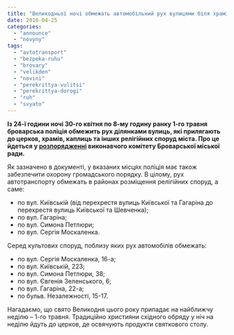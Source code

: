 ```yaml
---
title: "Великодньої ночі обмежать автомобільний рух вулицями біля храмів"
date: 2016-04-25
categories: 
  - "announce"
  - "novyny"
tags: 
  - "avtotransport"
  - "bezpeka-ruhu"
  - "brovary"
  - "velikden"
  - "novini"
  - "perekrittya-vulitsi"
  - "perekrittya-dorogi"
  - "ruh"
  - "svyato"
---
```


**Із 24-ї години ночі 30-го квітня по 8-му годину ранку 1-го травня броварська поліція обмежить рух ділянками вулиць, які прилягають до церков, храмів, каплиць та інших релігійних споруд міста. Про це йдеться у [розпорядженні](http://docs.brovary.org/p35779/20.04.2016/91) виконавчого комітету Броварської міської ради.**

Як зазначено в документі, у вказаних місцях поліція має також забезпечити охорону громадського порядку. В цілому, рух автотранспорту обмежать в районах розміщення релігійних споруд, а саме:

- по вул. Київській (від перехрестя вулиць Київської та Гагаріна до перехрестя вулиць Київської та Шевченка);
- по вул. Гагаріна;
- по вул. Симона Петлюри;
- по вул. Сергія Москаленка.

Серед культових споруд, поблизу яких рух автомобілів обмежать:

- по вул. Сергія Москаленка, 16-а;
- по вул. Київській, 223;
- по вул. Симона Петлюри, 38;
- по вул. Євгенія Зеленського, 6;
- по вул. Гагаріна, 22-а;
- по бульв. Незалежності, 15-17.

Нагадаємо, що свято Великодня цього року припадає на найближчу неділю – 1-го травня. Традиційно християни східного обряду у ніч на неділю йдуть до церков, де освячують продукти святкового столу.
